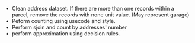 - Clean address dataset. If there are more than one records within a parcel, remove the records with none unit value. (May represent garage)
- Peform counting using usecode and style.
- Perform sjoin and count by addresses' number
- perform approximation using decision rules.